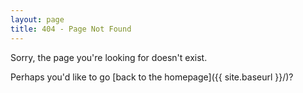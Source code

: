 ```yaml
---
layout: page
title: 404 - Page Not Found
---
```


Sorry, the page you're looking for doesn't exist.

Perhaps you'd like to go [back to the homepage]({{ site.baseurl }}/)?
